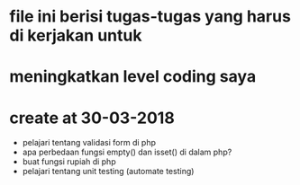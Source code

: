 # file ini berisi tugas-tugas yang harus di kerjakan untuk
# meningkatkan level coding saya 
# create at 30-03-2018


- pelajari tentang validasi form di php 
- apa perbedaan fungsi empty() dan isset() di dalam php?
- buat fungsi rupiah di php 
- pelajari tentang unit testing (automate testing)
